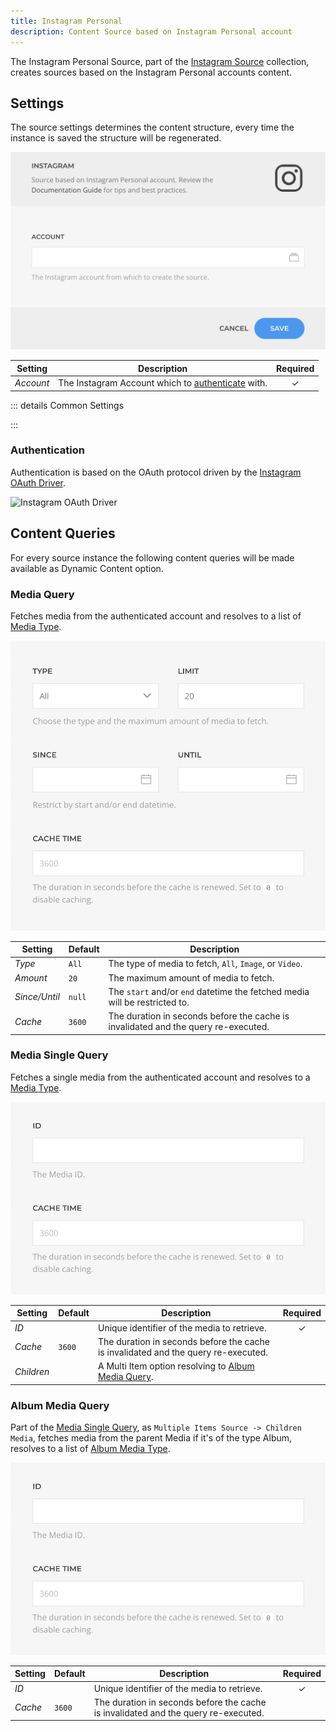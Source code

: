 ```yaml
---
title: Instagram Personal
description: Content Source based on Instagram Personal account
---
```


<!--@include: ../../parts/provider-intro-->

The Instagram Personal Source, part of the [Instagram Source](../instagram) collection, creates sources based on the Instagram Personal accounts content.

## Settings

The source settings determines the content structure, every time the instance is saved the structure will be regenerated.

![Instagram Personal Settings](../../assets/providers/ig-personal-config.webp)

| Setting | Description | Required |
| --- | --- | :---: |
| *Account* | The Instagram Account which to [authenticate](#authentication) with. | &#x2713; |

::: details Common Settings

<!--@include: ../_partials/provider-common-settings-->

:::

### Authentication

Authentication is based on the OAuth protocol driven by the [Instagram OAuth Driver](/essentials-for-yootheme-pro/auth/instagram).

![Instagram OAuth Driver](/essentials-for-yootheme-pro/auth/assets/driver/instagram-oauth.webp)

## Content Queries

For every source instance the following content queries will be made available as Dynamic Content option.

### Media Query

Fetches media from the authenticated account and resolves to a list of [Media Type](../instagram#media-type).

![Instagram Media Query](../../assets/providers/ig-query-media.webp)

| Setting | Default | Description |
| --- | --- | --- |
| *Type* | `All` | The type of media to fetch, `All`, `Image`, or `Video`. |
| *Amount* | `20` | The maximum amount of media to fetch. |
| *Since/Until* | `null` | The `start` and/or `end` datetime the fetched media will be restricted to. |
| *Cache* | `3600` | The duration in seconds before the cache is invalidated and the query re-executed. |

### Media Single Query

Fetches a single media from the authenticated account and resolves to a [Media Type](../instagram#media-type).

![Instagram Media Single Query](../../assets/providers/ig-query-media-single.webp)

| Setting | Default | Description | Required |
| --- | --- | --- | :---: |
| *ID* | | Unique identifier of the media to retrieve. | &#x2713; |
| *Cache* | `3600` | The duration in seconds before the cache is invalidated and the query re-executed. |
| *Children* | | A Multi Item option resolving to [Album Media Query](#album-media-query). |

### Album Media Query

Part of the [Media Single Query](#media-single-query), as `Multiple Items Source -> Children Media`, fetches media from the parent Media if it's of the type Album, resolves to a list of [Album Media Type](../instagram#album-media-type).

![Instagram Album Media Query](../../assets/providers/ig-query-media-single.webp)

| Setting | Default | Description | Required |
| --- | --- | --- | :---: |
| *ID* | | Unique identifier of the media to retrieve. | &#x2713; |
| *Cache* | `3600` | The duration in seconds before the cache is invalidated and the query re-executed. |
